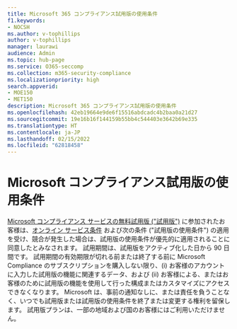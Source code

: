 ```yaml
---
title: Microsoft 365 コンプライアンス試用版の使用条件
f1.keywords:
- NOCSH
ms.author: v-tophillips
author: v-tophillips
manager: laurawi
audience: Admin
ms.topic: hub-page
ms.service: O365-seccomp
ms.collection: m365-security-compliance
ms.localizationpriority: high
search.appverid:
- MOE150
- MET150
description: Microsoft 365 コンプライアンス試用版の使用条件
ms.openlocfilehash: 42eb19664e9de6f15516abdcadc4b2baa0a21d27
ms.sourcegitcommit: 19e16b16f144159b55bb4c544403e3642b69e335
ms.translationtype: HT
ms.contentlocale: ja-JP
ms.lasthandoff: 02/15/2022
ms.locfileid: "62818458"
---
```

# <a name="microsoft-compliance-trial-terms-and-conditions"></a>Microsoft コンプライアンス試用版の使用条件

[Microsoft コンプライアンス サービスの無料試用版 ("試用版")](compliance-easy-trials.md) に参加されたお客様は、[オンライン サービス条件](https://go.microsoft.com/fwlink/?linkid=2108910) および次の条件 ("試用版の使用条件") の適用を受け、競合が発生した場合は、試用版の使用条件が優先的に適用されることに同意したとみなされます。 試用期間は、試用版をアクティブ化した日から 90 日間です。 試用期間の有効期限が切れる前または終了する前に Microsoft Compliance のサブスクリプションを購入しない限り、(i) お客様のアカウントに入力した試用版の機能に関連するデータ、および (ii) お客様による、またはお客様のために試用版の機能を使用して行った構成またはカスタマイズにアクセスできなくなります。 Microsoft は、事前の通知なしに、または責任を負うことなく、いつでも試用版または試用版の使用条件を終了または変更する権利を留保します。 試用版プランは、一部の地域および国のお客様にはご利用いただけません。

